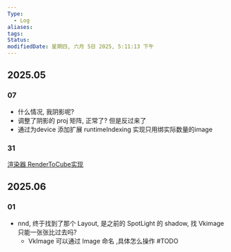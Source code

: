 ```yaml
---
Type:
  - Log
aliases: 
tags: 
Status: 
modifiedDate: 星期四, 六月 5日 2025, 5:11:13 下午
---
```


## 2025.05

### 07

- 什么情况, 我阴影呢?
- 调整了阴影的 proj 矩阵, 正常了? 但是反过来了
- 通过为device 添加扩展 runtimeIndexing 实现只用绑实际数量的image

### 31

[渲染器 RenderToCube实现](渲染器%20RenderToCube实现.md)

## 2025.06

### 01

- nnd, 终于找到了那个 Layout, 是之前的 SpotLight 的 shadow, 找 Vkimage 只能一张张比过去吗? 
    - VkImage 可以通过 Image 命名 ,具体怎么操作 #TODO

